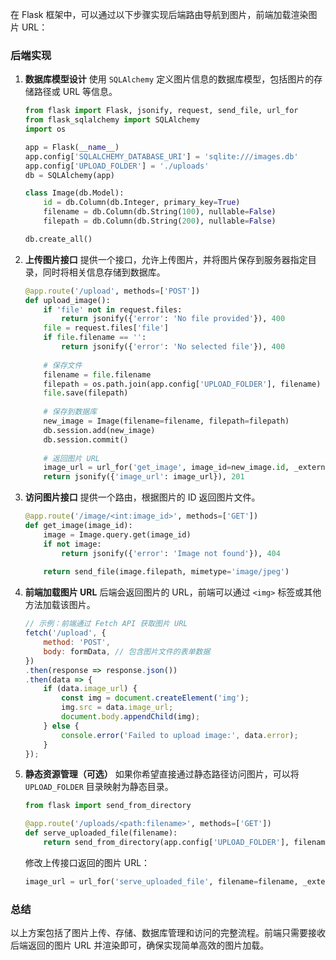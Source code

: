在 Flask 框架中，可以通过以下步骤实现后端路由导航到图片，前端加载渲染图片 URL：

### 后端实现

1. **数据库模型设计** 使用 `SQLAlchemy` 定义图片信息的数据库模型，包括图片的存储路径或 URL 等信息。

    ```python
    from flask import Flask, jsonify, request, send_file, url_for
    from flask_sqlalchemy import SQLAlchemy
    import os
    
    app = Flask(__name__)
    app.config['SQLALCHEMY_DATABASE_URI'] = 'sqlite:///images.db'
    app.config['UPLOAD_FOLDER'] = './uploads'
    db = SQLAlchemy(app)
    
    class Image(db.Model):
        id = db.Column(db.Integer, primary_key=True)
        filename = db.Column(db.String(100), nullable=False)
        filepath = db.Column(db.String(200), nullable=False)
    
    db.create_all()
    ```
    
2. **上传图片接口** 提供一个接口，允许上传图片，并将图片保存到服务器指定目录，同时将相关信息存储到数据库。
    
    ```python
    @app.route('/upload', methods=['POST'])
    def upload_image():
        if 'file' not in request.files:
            return jsonify({'error': 'No file provided'}), 400
        file = request.files['file']
        if file.filename == '':
            return jsonify({'error': 'No selected file'}), 400
        
        # 保存文件
        filename = file.filename
        filepath = os.path.join(app.config['UPLOAD_FOLDER'], filename)
        file.save(filepath)
        
        # 保存到数据库
        new_image = Image(filename=filename, filepath=filepath)
        db.session.add(new_image)
        db.session.commit()
        
        # 返回图片 URL
        image_url = url_for('get_image', image_id=new_image.id, _external=True)
        return jsonify({'image_url': image_url}), 201
    ```
    
3. **访问图片接口** 提供一个路由，根据图片的 ID 返回图片文件。
    
    ```python
    @app.route('/image/<int:image_id>', methods=['GET'])
    def get_image(image_id):
        image = Image.query.get(image_id)
        if not image:
            return jsonify({'error': 'Image not found'}), 404
        
        return send_file(image.filepath, mimetype='image/jpeg')
    ```
    
4. **前端加载图片 URL** 后端会返回图片的 URL，前端可以通过 `<img>` 标签或其他方法加载该图片。
    
    ```javascript
    // 示例：前端通过 Fetch API 获取图片 URL
    fetch('/upload', {
        method: 'POST',
        body: formData, // 包含图片文件的表单数据
    })
    .then(response => response.json())
    .then(data => {
        if (data.image_url) {
            const img = document.createElement('img');
            img.src = data.image_url;
            document.body.appendChild(img);
        } else {
            console.error('Failed to upload image:', data.error);
        }
    });
    ```
    
5. **静态资源管理（可选）** 如果你希望直接通过静态路径访问图片，可以将 `UPLOAD_FOLDER` 目录映射为静态目录。
    
    ```python
    from flask import send_from_directory
    
    @app.route('/uploads/<path:filename>', methods=['GET'])
    def serve_uploaded_file(filename):
        return send_from_directory(app.config['UPLOAD_FOLDER'], filename)
    ```
    
    修改上传接口返回的图片 URL：
    
    ```python
    image_url = url_for('serve_uploaded_file', filename=filename, _external=True)
    ```
    

### 总结

以上方案包括了图片上传、存储、数据库管理和访问的完整流程。前端只需要接收后端返回的图片 URL 并渲染即可，确保实现简单高效的图片加载。